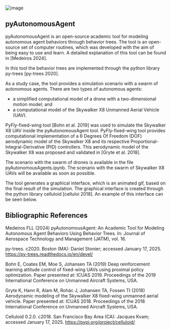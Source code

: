 ![image](https://github.com/felipefllm/pyAutonomousAgent/assets/164230333/7b01a3d0-e2d9-4abd-adf0-cf032eaf0d23)

## pyAutonomousAgent

pyAutonomousAgent is an open-source academic tool for modeling autonomous agent behaviors through behavior trees.
The tool is an open-source set of computer routines, which was developed with the aim of being easy to use and learn.
A detailed explanation of this tool can be found in [Medeiros 2024].

In this tool the behavior trees are implemented through the python library py-trees [py-trees 2020]. 

As a study case, the tool provides a simulation scenario with a swarm of autonomous agents.
There are two types of autonomous agents:
- a simplified computational model of a drone with a two-dimensional motion model; and
- a computational model of the Skywalker X8 Unmanned Aerial Vehicle (UAV).

PyFly-fixed-wing tool [Bohn et al. 2019] was used to simulate the Skywalker X8 UAV inside the pyAutonomousAgent tool. 
PyFly-fixed-wing tool provides computational implementation of a 6 Degrees Of Freedom (DOF) aerodynamic model of the Skywalker X8 and its respective Proportional-Integral-Derivative (PID) controllers.
This aerodynamic model of the Skywalker X8 was proposed and validated in [Gryte et al. 2018].

The scenario with the swarm of drones is available in the file pyAutonomousAgents.ipynb. The scenario with the swarm of Skywalker X8 UAVs will be available as soon as possible.

The tool generates a graphical interface, which is an animated gif, based on the final result of the simulation.
The graphical interface is created through the python library celluloid [celluloi 2018].
An example of this interface can be seen below.

## Bibliographic References

Medeiros FLL (2024) pyAutonomousAgent: An Academic Tool for Modeling Autonomous Agent Behaviors Using Behavior Trees. In: Journal of Aerospace Technology and Management (JATM), vol. 16.

py-trees. c2020. Boston (MA): Daniel Stonier; accessed January 17, 2025. https://py-trees.readthedocs.io/en/devel/

Bohn E, Coates EM, Moe S, Johansen TA (2019) Deep reinforcement learning attitude control of fixed-wing UAVs using proximal policy optimization. Paper presented at: ICUAS 2019. Proceedings of the 2019 International Conference on Unmanned Aircraft Systems, USA.

Gryte K, Hann R, Alam M, Rohác J, Johansen TA, Fossen TI (2018) Aerodynamic modeling of the Skywalker X8 fixed-wing unmanned aerial vehicle. Paper presented at: ICUAS 2018. Proceedings of the 2018 International Conference on Unmanned Aircraft Systems, USA.

Celluloid 0.2.0. c2018. San Francisco Bay Area (CA): Jacques Kvam; accessed January 17, 2025. https://pypi.org/project/celluloid/
